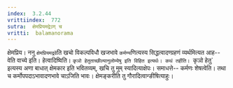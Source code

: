 ```yaml
---
index:  3.2.44
vrittiindex:  772
sutra:  क्षेमप्रियमद्रेऽण् च
vritti:  balamanorama 
---
```


क्षेमप्रिय। ननु `क्षेमप्रियमद्रवे`ति खचो विकल्पविधौ खजभावे `कर्मण्य`णित्यस्य सिद्धत्वादण्ग्रहणं व्यर्थमित्यत आह-- वेति वाच्ये इति। हेत्वादिष्विति। `कृञो हेतुताच्छील्यानुलोम्येषु इति विहित इत्यर्थः। कथं तर्हीति। `कृञो हेतु` इत्यस्य अणा बाधात् क्षेमकार इति भवितव्यम्, खचि तु मुम् स्यादित्याक्षेपः। समाधत्ते-- कर्मणः शेषत्वेति। तथा च कर्मोपपदाऽभावादणभावे चाऽजिति भावः। क्षेमङ्करीति तु गौरादित्वान्ङीषित्याहुः।

